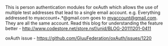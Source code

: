 This is person authentication modules for oxAuth which allows the use of multiple test addresses that lead to a single email account.
e.g. Everything addressed to myaccount+.*@gmail.com goes to myaccount@gmail.com. They are all the same account.
Read this blog for understanding the feature better - http://www.codestore.net/store.nsf/unid/BLOG-20111201-0411

oxAuth issue - https://github.com/GluuFederation/oxAuth/issues/1220
